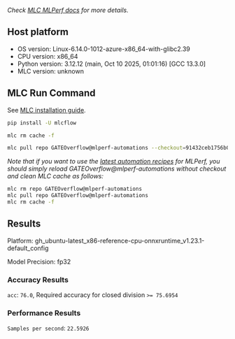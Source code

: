 *Check [MLC MLPerf docs](https://docs.mlcommons.org/inference) for more details.*

## Host platform

* OS version: Linux-6.14.0-1012-azure-x86_64-with-glibc2.39
* CPU version: x86_64
* Python version: 3.12.12 (main, Oct 10 2025, 01:01:16) [GCC 13.3.0]
* MLC version: unknown

## MLC Run Command

See [MLC installation guide](https://docs.mlcommons.org/inference/install/).

```bash
pip install -U mlcflow

mlc rm cache -f

mlc pull repo GATEOverflow@mlperf-automations --checkout=91432ceb1756b060d223c8fa2cdcd05666554b66


```
*Note that if you want to use the [latest automation recipes](https://docs.mlcommons.org/inference) for MLPerf,
 you should simply reload GATEOverflow@mlperf-automations without checkout and clean MLC cache as follows:*

```bash
mlc rm repo GATEOverflow@mlperf-automations
mlc pull repo GATEOverflow@mlperf-automations
mlc rm cache -f

```

## Results

Platform: gh_ubuntu-latest_x86-reference-cpu-onnxruntime_v1.23.1-default_config

Model Precision: fp32

### Accuracy Results 
`acc`: `76.0`, Required accuracy for closed division `>= 75.6954`

### Performance Results 
`Samples per second`: `22.5926`
